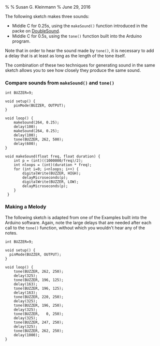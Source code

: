 % 
% Susan G. Kleinmann
% June 29, 2016

The following sketch makes three sounds:

* Middle C for 0.25s, using the `makeSound()` function introduced in the packe on [DoubleSound](../3b-DoubleSound/code.html).
* Middle C for 0.5s, using the `tone()` function built into the Arduino program.

Note that in order to hear the sound made by `tone()`, it is necessary to add 
a delay that is at least as long as the length of the tone itself.

The combination of these two techniques for generating sound in the same
sketch allows you to see how closely they produce the same sound.

### Compare sounds from `makeSound()` and `tone()` ### 

    int BUZZER=9;

    void setup() {
        pinMode(BUZZER, OUTPUT);
    }

    void loop() {
        makeSound(264, 0.25);
        delay(100);
        makeSound(264, 0.25);
        delay(100);
        tone(BUZZER, 262, 500);
        delay(600);
    }

    void makeSound(float freq, float duration) {
        int p = (int)((1000000/freq)/2);
        int nloops = (int)(duration * freq);
        for (int i=0; i<nloops; i++) {
            digitalWrite(BUZZER, HIGH);
            delayMicroseconds(p);
            digitalWrite(BUZZER, LOW);
            delayMicroseconds(p);
        }
     }   

### Making a Melody ###

The following sketch is adapted from one of the Examples built into the Arduino
software.   Again,  note the large delays that are needed after each call to
the `tone()` function, without which you wouldn't hear any of the notes.

    int BUZZER=9;

    void setup() {
      pinMode(BUZZER, OUTPUT);
    }

    void loop() {
        tone(BUZZER, 262, 250);
        delay(325);
        tone(BUZZER, 196, 125);
        delay(163);
        tone(BUZZER, 196, 125);
        delay(163);
        tone(BUZZER, 220, 250);
        delay(325);
        tone(BUZZER, 196, 250);
        delay(325);
        tone(BUZZER,   0, 250);
        delay(325);
        tone(BUZZER, 247, 250);
        delay(325);
        tone(BUZZER, 262, 250);
        delay(1000);
    }

